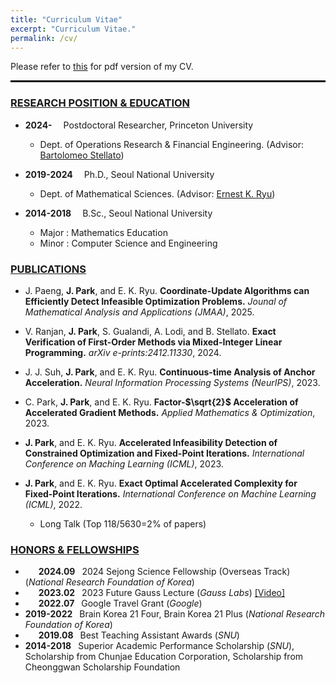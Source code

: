 ```yaml
---
title: "Curriculum Vitae"
excerpt: "Curriculum Vitae."
permalink: /cv/
---
```


Please refer to [this](https://drive.google.com/file/d/1lnAj4BezAgeNSXhba2kPbimN76lkHFbj/view?usp=sharing) for pdf version of my CV.

<hr style="border: none; border-top: 2px solid #000; margin: 5px 0;">

### <u>RESEARCH POSITION & EDUCATION</u>

- **2024-&emsp;** Postdoctoral Researcher, Princeton University
  - Dept. of Operations Research & Financial Engineering. (Advisor: [Bartolomeo Stellato](https://stellato.io/))

- **2019-2024&emsp;** Ph.D., Seoul National University
  - Dept. of Mathematical Sciences. (Advisor: [Ernest K. Ryu](http://ernestryu.com))

- **2014-2018&emsp;** B.Sc., Seoul National University
  - Major : Mathematics Education
  - Minor : Computer Science and Engineering


### <u>PUBLICATIONS</u>

- J. Paeng, **J. Park**, and E. K. Ryu.
**Coordinate-Update Algorithms can Efficiently Detect Infeasible Optimization Problems.**
*Jounal of Mathematical Analysis and Applications (JMAA)*, 2025.

- V. Ranjan, **J. Park**, S. Gualandi, A. Lodi, and B. Stellato.
**Exact Verification of First-Order Methods via Mixed-Integer Linear Programming.**
*arXiv e-prints:2412.11330*, 2024.

- J. J. Suh, **J. Park**, and E. K. Ryu.
**Continuous-time Analysis of Anchor Acceleration.**
*Neural Information Processing Systems (NeurIPS)*, 2023.

- C. Park, **J. Park**, and E. K. Ryu.
**Factor-$\sqrt{2}$ Acceleration of Accelerated Gradient Methods.**
*Applied Mathematics & Optimization*, 2023.

- **J. Park**, and E. K. Ryu.
**Accelerated Infeasibility Detection of Constrained Optimization and Fixed-Point Iterations.**
*International Conference on Maching Learning (ICML)*, 2023.

- **J. Park**, and E. K. Ryu.
**Exact Optimal Accelerated Complexity for Fixed-Point Iterations.**
*International Conference on Machine Learning (ICML)*, 2022.
  - Long Talk (Top 118/5630=2% of papers)
  

### <u>HONORS & FELLOWSHIPS</u>

- **&emsp;&ensp;2024.09&ensp;** 2024 Sejong Science Fellowship (Overseas Track) (*National Research Foundation of Korea*)
- **&emsp;&ensp;2023.02&ensp;** 2023 Future Gauss Lecture (*Gauss Labs*) [[Video]](https://www.youtube.com/watch?v=INbfDsWhq8M)
- **&emsp;&ensp;2022.07&ensp;** Google Travel Grant (*Google*)
- **2019-2022&ensp;** Brain Korea 21 Four, Brain Korea 21 Plus (*National Research Foundation of Korea*)
- **&emsp;&ensp;2019.08&ensp;** Best Teaching Assistant Awards (*SNU*)
- **2014-2018&ensp;** Superior Academic Performance Scholarship (*SNU*), Scholarship from Chunjae Education Corporation, Scholarship from Cheonggwan Scholarship Foundation

